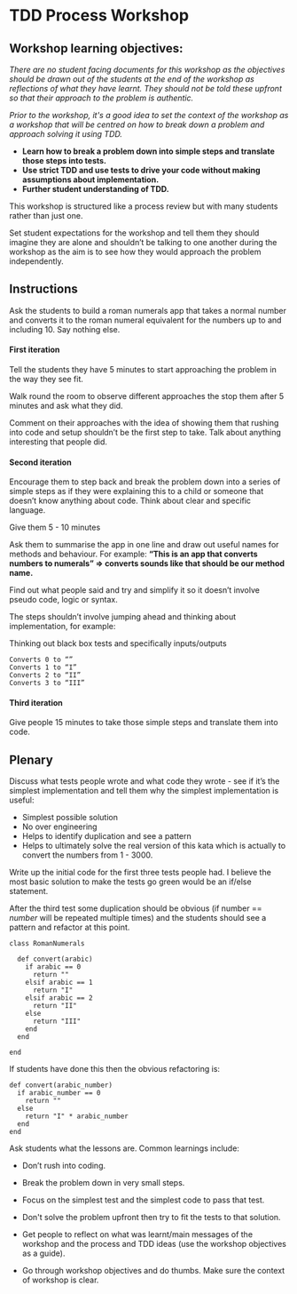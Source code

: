 # TDD Process Workshop

## Workshop learning objectives:

*There are no student facing documents for this workshop as the objectives should be drawn out of the students at the end of the workshop as reflections of what they have learnt. They should not be told these upfront so that their approach to the problem is authentic.*

*Prior to the workshop, it's a good idea to set the context of the workshop as a workshop that will be centred on how to break down a problem and approach solving it using TDD.*

- **Learn how to break a problem down into simple steps and translate those steps into tests.**
- **Use strict TDD and use tests to drive your code without making assumptions about implementation.**
- **Further student understanding of TDD.**

This workshop is structured like a process review but with many students rather than just one.

Set student expectations for the workshop and tell them they should imagine they are alone and shouldn’t be talking to one another during the workshop as the aim is to see how they would approach the problem independently.

## Instructions

Ask the students to build a roman numerals app that takes a normal number and converts it to the roman numeral equivalent for the numbers up to and including 10. Say nothing else.

#### First iteration

Tell the students they have 5 minutes to start approaching the problem in the way they see fit.

Walk round the room to observe different approaches the stop them after 5 minutes and ask what they did.

Comment on their approaches with the idea of showing them that rushing into code and setup shouldn’t be the first step to take.
Talk about anything interesting that people did.

#### Second iteration

Encourage them to step back and break the problem down into a series of simple steps as if they were explaining this to a child or someone that doesn’t know anything about code.
Think about clear and specific language.

Give them 5 - 10 minutes

Ask them to summarise the app in one line and draw out useful names for methods and behaviour. For example:
**“This is an app that converts numbers to numerals” => converts sounds like that should be our method name.**

Find out what people said and try and simplify it so it doesn’t involve pseudo code, logic or syntax.

The steps shouldn’t involve jumping ahead and thinking about implementation, for example:

Thinking out black box tests and specifically inputs/outputs

```
Converts 0 to “”
Converts 1 to “I”
Converts 2 to “II”
Converts 3 to “III”
```

#### Third iteration

Give people 15 minutes to take those simple steps and translate them into code.


## Plenary

Discuss what tests people wrote and what code they wrote - see if it’s the simplest implementation and tell them why the simplest implementation is useful:

- Simplest possible solution
- No over engineering
- Helps to identify duplication and see a pattern
- Helps to ultimately solve the real version of this kata which is actually to convert the numbers from 1 - 3000.

Write up the initial code for the first three tests people had. I believe the most basic solution to make the tests go green would be an if/else statement.

After the third test some duplication should be obvious (if number == *number* will be repeated multiple times) and the students should see a pattern and refactor at this point.

```
class RomanNumerals

  def convert(arabic)
    if arabic == 0
      return ""
    elsif arabic == 1
      return "I"
    elsif arabic == 2
      return "II"
    else
      return "III"
    end
  end

end
```

If students have done this then the obvious refactoring is:

```
def convert(arabic_number)
  if arabic_number == 0
    return ""
  else
    return "I" * arabic_number
  end
end
```

Ask students what the lessons are. Common learnings include:

- Don’t rush into coding.
- Break the problem down in very small steps.
- Focus on the simplest test and the simplest code to pass that test.
- Don't solve the problem upfront then try to fit the tests to that solution.


- Get people to reflect on what was learnt/main messages of the workshop and the process and TDD ideas (use the workshop objectives as a guide).

- Go through workshop objectives and do thumbs. Make sure the context of workshop is clear.
